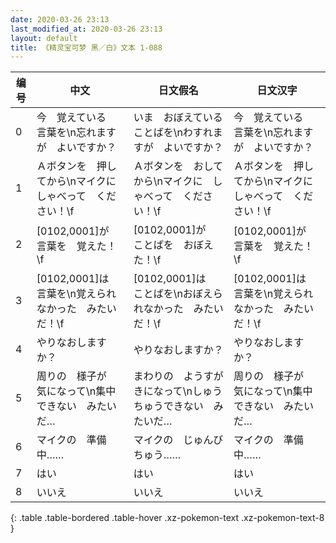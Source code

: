 ```yaml
---
date: 2020-03-26 23:13
last_modified_at: 2020-03-26 23:13
layout: default
title: 《精灵宝可梦 黑／白》文本 1-088
---
```

| 编号 | 中文 | 日文假名 | 日文汉字 |
| ---- | ---- | ---- | --- |
| 0 | 今　覚えている　言葉を\n忘れますが　よいですか？ | いま　おぼえている　ことばを\nわすれますが　よいですか？ | 今　覚えている　言葉を\n忘れますが　よいですか？ |
| 1 | Ａボタンを　押してから\nマイクに　しゃべって　ください！\f | Ａボタンを　おしてから\nマイクに　しゃべって　ください！\f | Ａボタンを　押してから\nマイクに　しゃべって　ください！\f |
| 2 | [0102,0001]が　言葉を　覚えた！\f | [0102,0001]が　ことばを　おぼえた！\f | [0102,0001]が　言葉を　覚えた！\f |
| 3 | [0102,0001]は　言葉を\n覚えられなかった　みたいだ！\f | [0102,0001]は　ことばを\nおぼえられなかった　みたいだ！\f | [0102,0001]は　言葉を\n覚えられなかった　みたいだ！\f |
| 4 | やりなおしますか？ | やりなおしますか？ | やりなおしますか？ |
| 5 | 周りの　様子が　気になって\n集中できない　みたいだ… | まわりの　ようすが　きになって\nしゅうちゅうできない　みたいだ… | 周りの　様子が　気になって\n集中できない　みたいだ… |
| 6 | マイクの　準備中…… | マイクの　じゅんびちゅう…… | マイクの　準備中…… |
| 7 | はい | はい | はい |
| 8 | いいえ | いいえ | いいえ |
{: .table .table-bordered .table-hover .xz-pokemon-text .xz-pokemon-text-8 }
